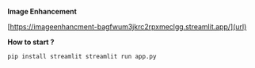 **Image Enhancement**

[https://imageenhancment-bagfwum3jkrc2rpxmeclgg.streamlit.app/](url)

**How to start ?**

`pip install streamlit
streamlit run app.py`
